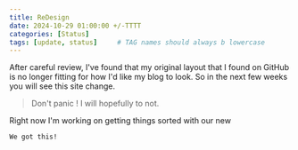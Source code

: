```yaml
---
title: ReDesign
date: 2024-10-29 01:00:00 +/-TTTT
categories: [Status]
tags: [update, status]     # TAG names should always b lowercase
---
```


After careful review, I've found that my original  layout that I found on GitHub is no longer fitting for how I'd like my blog to look. So in the next few weeks you will see this site change. 

 > Don't panic ! I will hopefully to not. 

Right now I'm working on getting things sorted with our new 

```txt
We got this!
```
